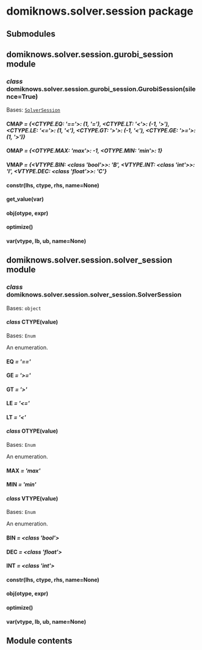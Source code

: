 # domiknows.solver.session package

## Submodules

## domiknows.solver.session.gurobi_session module

### *class* domiknows.solver.session.gurobi_session.GurobiSession(silence=True)

Bases: [`SolverSession`](#domiknows.solver.session.solver_session.SolverSession)

#### CMAP *= {<CTYPE.EQ: '=='>: (1, '='), <CTYPE.LT: '<'>: (-1, '>'), <CTYPE.LE: '<='>: (1, '<'), <CTYPE.GT: '>'>: (-1, '<'), <CTYPE.GE: '>='>: (1, '>')}*

#### OMAP *= {<OTYPE.MAX: 'max'>: -1, <OTYPE.MIN: 'min'>: 1}*

#### VMAP *= {<VTYPE.BIN: <class 'bool'>>: 'B', <VTYPE.INT: <class 'int'>>: 'I', <VTYPE.DEC: <class 'float'>>: 'C'}*

#### constr(lhs, ctype, rhs, name=None)

#### get_value(var)

#### obj(otype, expr)

#### optimize()

#### var(vtype, lb, ub, name=None)

## domiknows.solver.session.solver_session module

### *class* domiknows.solver.session.solver_session.SolverSession

Bases: `object`

#### *class* CTYPE(value)

Bases: `Enum`

An enumeration.

#### EQ *= '=='*

#### GE *= '>='*

#### GT *= '>'*

#### LE *= '<='*

#### LT *= '<'*

#### *class* OTYPE(value)

Bases: `Enum`

An enumeration.

#### MAX *= 'max'*

#### MIN *= 'min'*

#### *class* VTYPE(value)

Bases: `Enum`

An enumeration.

#### BIN *= <class 'bool'>*

#### DEC *= <class 'float'>*

#### INT *= <class 'int'>*

#### constr(lhs, ctype, rhs, name=None)

#### obj(otype, expr)

#### optimize()

#### var(vtype, lb, ub, name=None)

## Module contents
